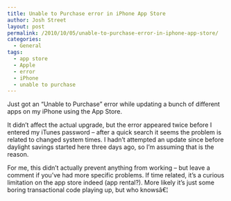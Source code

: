 ```yaml
---
title: Unable to Purchase error in iPhone App Store
author: Josh Street
layout: post
permalink: /2010/10/05/unable-to-purchase-error-in-iphone-app-store/
categories:
  - General
tags:
  - app store
  - Apple
  - error
  - iPhone
  - unable to purchase
---
```

Just got an &#8220;Unable to Purchase&#8221; error while updating a bunch of different apps on my iPhone using the App Store.

It didn&#8217;t affect the actual upgrade, but the error appeared twice before I entered my iTunes password &#8211; after a quick search it seems the problem is related to changed system times. I hadn&#8217;t attempted an update since before daylight savings started here three days ago, so I&#8217;m assuming that is the reason.

For me, this didn&#8217;t actually prevent anything from working &#8211; but leave a comment if you&#8217;ve had more specific problems. If time related, it&#8217;s a curious limitation on the app store indeed (app rental?). More likely it&#8217;s just some boring transactional code playing up, but who knowsâ€¦